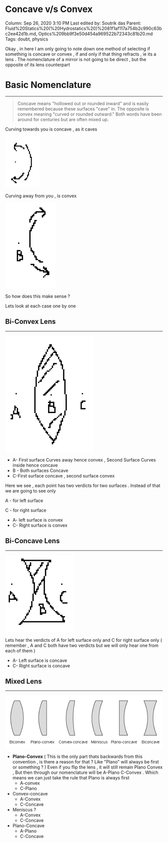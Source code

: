 # Concave v/s Convex

Column: Sep 26, 2020 3:10 PM
Last edited by: Soutrik das
Parent: Fluid%20Statics%20(%20Hydrostatics%20)%2081f1af117a754b2c990c63bc2ee42d1b.md, Optics%209bb9f3e50d454a969522b72343c81b20.md
Tags: doubt, physics

Okay , in here I am only going to note down one method of selecting if something is concave or convex , if and only if that thing refracts , ie its a lens . The nomenclature of a mirror is not going to be direct , but the opposite of its lens counterpart 

# Basic Nomenclature

---

> Concave means "hollowed out or rounded inward" and is easily remembered because these surfaces "cave" in. The opposite is convex meaning "curved or rounded outward." Both words have been around for centuries but are often mixed up.

Curving towards you is concave , as it caves 

![Concave%20v%20s%20Convex%20e158c7e95e5542e8941bd3b43c191a5b/Untitled.png](Concave%20v%20s%20Convex%20e158c7e95e5542e8941bd3b43c191a5b/Untitled.png)

Curving away from you , is convex 

![Concave%20v%20s%20Convex%20e158c7e95e5542e8941bd3b43c191a5b/Untitled%201.png](Concave%20v%20s%20Convex%20e158c7e95e5542e8941bd3b43c191a5b/Untitled%201.png)

So how does this make sense ? 

Lets look at each case one by one 

## Bi-Convex Lens

---

![Concave%20v%20s%20Convex%20e158c7e95e5542e8941bd3b43c191a5b/Untitled%202.png](Concave%20v%20s%20Convex%20e158c7e95e5542e8941bd3b43c191a5b/Untitled%202.png)

- A- First surface Curves away hence convex , Second Surface Curves inside hence concave
- B - Both surfaces Concave
- C-First surface concave , second surface convex

Here we see , each point has two verdicts for two surfaces . Instead of that we are going to see only 

A - for left surface 

C - for right surface 

- A- left surface is convex
- C- Right surface is convex

## Bi-Concave Lens

---

![Concave%20v%20s%20Convex%20e158c7e95e5542e8941bd3b43c191a5b/Untitled%203.png](Concave%20v%20s%20Convex%20e158c7e95e5542e8941bd3b43c191a5b/Untitled%203.png)

Lets hear the verdicts of A for left surface only and C for right surface only ( remember , A and C both have two verdicts but we will only hear one from each of them ) 

- A- Left surface is concave
- C- Right surface is concave

## Mixed Lens

---

![Concave%20v%20s%20Convex%20e158c7e95e5542e8941bd3b43c191a5b/Untitled%204.png](Concave%20v%20s%20Convex%20e158c7e95e5542e8941bd3b43c191a5b/Untitled%204.png)

- **Plano-Convex**  ( This is the only part thats backwards from this convention , is there a reason for that ? Like "Plano" will always be first or something ? ) Even if you flip the lens , it will still remain Plano Convex , But then through our nomenclature will be  A-Plano C-Convex . Which means we can just take the rule that Plano is always first
    - A-convex
    - C-Plano
- Convex-concave
    - A-Convex
    - C-Concave
- Meniscus ?
    - A-Convex
    - C-Concave
- Plano-Concave
    - A-Plano
    - C-Concave